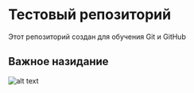  # Тестовый репозиторий


 Этот репозиторий создан для обучения Git и GitHub
## Важное назидание

![alt text](https://raw.githubusercontent.com/louim/in-case-of-fire/master/in_case_of_fire.png)

